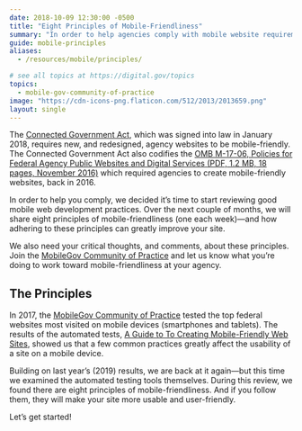```yaml
---
date: 2018-10-09 12:30:00 -0500
title: "Eight Principles of Mobile-Friendliness"
summary: "In order to help agencies comply with mobile website requirements, we will share a principle of mobile-friendliness each week for eight weeks&mdash;and how adhering to these principles can greatly improve their sites."
guide: mobile-principles
aliases:
  - /resources/mobile/principles/

# see all topics at https://digital.gov/topics
topics:
  - mobile-gov-community-of-practice
image: "https://cdn-icons-png.flaticon.com/512/2013/2013659.png"
layout: single
---
```


The [Connected Government Act](https://digital.gov/resources/connected-government-act/), which was signed into law in January 2018, requires new, and redesigned, agency websites to be mobile-friendly. The Connected Government Act also codifies the [OMB M-17-06, Policies for Federal Agency Public Websites and Digital Services (PDF, 1.2 MB, 18 pages, November 2016)](https://www.whitehouse.gov/wp-content/uploads/legacy_drupal_files/omb/memoranda/2017/m-17-06.pdf) which required agencies to create mobile-friendly websites, back in 2016.

In order to help you comply, we decided it’s time to start reviewing good mobile web development practices. Over the next couple of months, we will share eight principles of mobile-friendliness (one each week)&mdash;and how adhering to these principles can greatly improve your site.

We also need your critical thoughts, and comments, about these principles. Join the [MobileGov Community of Practice](https://digital.gov/communities/mobile/) and let us know what you’re doing to work toward mobile-friendliness at your agency.

## The Principles

In 2017, the [MobileGov Community of Practice](https://digital.gov/communities/mobile/) tested the top federal websites most visited on mobile devices (smartphones and tablets). The results of the automated tests, [A Guide to To Creating Mobile-Friendly Web Sites](https://digital.gov/resources/guide-create-mobile-friendly-websites/), showed us that a few common practices greatly affect the usability of a site on a mobile device.

Building on last year’s (2019) results, we are back at it again&mdash;but this time we examined the automated testing tools themselves. During this review, we found there are eight principles of mobile-friendliness. And if you follow them, they will make your site more usable and user-friendly.

<!-- As a reminder, **check back each week for another principle** that we distilled from Google's [Mobile Friendly Test](https://search.google.com/test/mobile-friendly) tool, [DigitalDashboard.gov](https://www.digitaldashboard.gov/), and the [Information Technology & Innovation Foundation (ITIF) Benchmarking Report](https://itif.org/publications/2017/03/08/benchmarking-us-government-websites). We will provide a description of the issue, a method to detect the issue, and solutions to eliminate or prevent the issue from appearing on your site to help make it more mobile-friendly. -->

Let’s get started!
